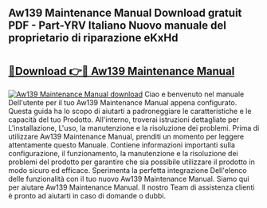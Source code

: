 ## Aw139 Maintenance Manual Download gratuit PDF - Part-YRV Italiano Nuovo manuale del proprietario di riparazione eKxHd

# <h2><a href="http://df9bmsw.blite.top/?on=Aw139+Maintenance+Manual">🔗Download 👉🔴 Aw139 Maintenance Manual</a></h2>

[![Aw139 Maintenance Manual download](https://i.imgur.com/lujVjoI.png)](http://df9bmsw.blite.top/?on=Aw139+Maintenance+Manual)
Ciao e benvenuto nel manuale Dell'utente per il tuo Aw139 Maintenance Manual appena configurato. Questa guida ha lo scopo di aiutarti a padroneggiare le caratteristiche e le capacità del tuo Prodotto. All'interno, troverai istruzioni dettagliate per L'installazione, L'uso, la manutenzione e la risoluzione dei problemi. Prima di utilizzare Aw139 Maintenance Manual, prenditi un momento per leggere attentamente questo Manuale. Contiene informazioni importanti sulla configurazione, il funzionamento, la manutenzione e la risoluzione dei problemi del prodotto per garantire che sia possibile utilizzare il prodotto in modo sicuro ed efficace. Sperimenta la perfetta integrazione Dell'elenco delle funzionalità con il tuo nuovo Aw139 Maintenance Manual. Siamo qui per aiutare Aw139 Maintenance Manual. Il nostro Team di assistenza clienti è pronto ad aiutarti in caso di domande o dubbi.
